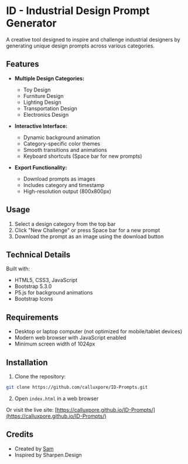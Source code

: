 # ID - Industrial Design Prompt Generator

A creative tool designed to inspire and challenge industrial designers by generating unique design prompts across various categories.

## Features

- **Multiple Design Categories:**
  - Toy Design
  - Furniture Design
  - Lighting Design
  - Transportation Design
  - Electronics Design

- **Interactive Interface:**
  - Dynamic background animation
  - Category-specific color themes
  - Smooth transitions and animations
  - Keyboard shortcuts (Space bar for new prompts)

- **Export Functionality:**
  - Download prompts as images
  - Includes category and timestamp
  - High-resolution output (800x800px)

## Usage

1. Select a design category from the top bar
2. Click "New Challenge" or press Space bar for a new prompt
3. Download the prompt as an image using the download button

## Technical Details

Built with:
- HTML5, CSS3, JavaScript
- Bootstrap 5.3.0
- P5.js for background animations
- Bootstrap Icons

## Requirements

- Desktop or laptop computer (not optimized for mobile/tablet devices)
- Modern web browser with JavaScript enabled
- Minimum screen width of 1024px

## Installation

1. Clone the repository:
```bash
git clone https://github.com/calluxpore/ID-Prompts.git
```

2. Open `index.html` in a web browser

Or visit the live site: [https://calluxpore.github.io/ID-Prompts/](https://calluxpore.github.io/ID-Prompts/)

## Credits

- Created by [Sam](http://www.samreddy.work)
- Inspired by Sharpen.Design


